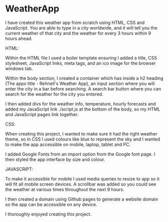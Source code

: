 # WeatherApp

I have created this weather app from scratch  using HTML, CSS and JavaScript. You are able to type in a city worldwide, and it will tell you the current weather of that city and the weather for every 3 hours within 9 hours ahead.


HTML: 

Within the HTML file I used a boiler template ensuring I added a title, CSS stylesheet, JavaScript links, meta tags, and an ico image for the browser windows tab. 

Within the body section, I created a container which has inside a h2 heading (The apps title - Rehnell's Weather App), an input section where you will enter the city in a bar before searching. A search bar button where you can search for the weather for the city you entered. 

I then added divs for the weather info, temperature, hourly forecasts and added my JavaScript link ./script.js at the bottom of the body, so my HTML and JavaScript pages link together.  

CSS: 

When creating this project, I wanted to make sure it had the right weather theme, so in CSS I used colours like blue to represent the sky and I wanted to make the app accessible on mobile, laptop, tablet and PC. 

I added Google Fonts from an import option from the Google font page. I then styled the app interface by size and colour.  

JAVASCRIPT: 

To make it accessible for mobile I used media queries to resize to app so it will fit all mobile screen devices. A scrollbar was added so you could see the weather at various times throughout the next 9 hours. 

I then created a domain using Github pages to generate a website domain so the app can be accessible on any device.

I thoroughly enjoyed creating this project. 